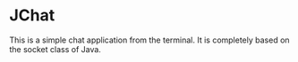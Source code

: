 # JChat
This is a simple chat application from the terminal. It is completely based on the socket class of Java.

